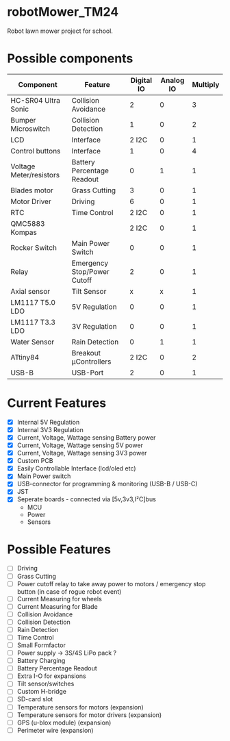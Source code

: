 # robotMower_TM24
Robot lawn mower project for school.

# Possible components

|Component|Feature|Digital IO|Analog IO|Multiply|
|---------|-------|----------|---------|--------|
|HC-SR04 Ultra Sonic|Collision Avoidance|2|0|3|
|Bumper Microswitch|Collision Detection|1|0|2|
|LCD|Interface|2 I2C|0|1|
|Control buttons|Interface|1|0|4|
|Voltage Meter/resistors|Battery Percentage Readout|0|1|1|
|Blades motor|Grass Cutting|3|0|1
|Motor Driver|Driving|6|0|1|
|RTC|Time Control|2 I2C|0|1|
|QMC5883 Kompas||2 I2C|0|1|
|Rocker Switch|Main Power Switch|0|0|1|
|Relay|Emergency Stop/Power Cutoff|2|0|1|
|Axial sensor|Tilt Sensor|x|x|1|
|LM1117 T5.0 LDO|5V Regulation|0|0|1|
|LM1117 T3.3 LDO|3V Regulation|0|0|1|
|Water Sensor|Rain Detection|0|1|1|
|ATtiny84|Breakout µControllers|2 I2C|0|2|
|USB-B|USB-Port|2|0|1|

# Current Features
- [x] Internal 5V Regulation
- [x] Internal 3V3 Regulation
- [x] Current, Voltage, Wattage sensing Battery power
- [x] Current, Voltage, Wattage sensing 5V power
- [x] Current, Voltage, Wattage sensing 3V3 power
- [x] Custom PCB
- [x] Easily Controllable Interface (lcd/oled etc)
- [x] Main Power switch
- [x] USB-connector for programming & monitoring (USB-B / USB-C)
- [x] JST
- [x] Seperate boards - connected via [5v,3v3,I²C]bus
  - MCU
  - Power
  - Sensors

# Possible Features
- [ ] Driving
- [ ] Grass Cutting
- [ ] Power cutoff relay to take away power to motors / emergency stop button (in case of rogue robot event) 
- [ ] Current Measuring for wheels
- [ ] Current Measuring for Blade
- [ ] Collision Avoidance
- [ ] Collision Detection
- [ ] Rain Detection
- [ ] Time Control
- [ ] Small Formfactor
- [ ] Power supply -> 3S/4S LiPo pack ?
- [ ] Battery Charging
- [ ] Battery Percentage Readout
- [ ] Extra I-O for expansions
- [ ] Tilt sensor/switches 
- [ ] Custom H-bridge
- [ ] SD-card slot
- [ ] Temperature sensors for motors (expansion)
- [ ] Temperature sensors for motor drivers (expansion)
- [ ] GPS (u-blox module) (expansion)
- [ ] Perimeter wire (expansion)
